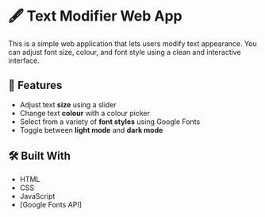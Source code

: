 
# 🖋️ Text Modifier Web App

This is a simple web application that lets users modify text appearance. You can adjust font size, colour, and font style using a clean and interactive interface.

## 🔧 Features

- Adjust text **size** using a slider
- Change text **colour** with a colour picker
- Select from a variety of **font styles** using Google Fonts
- Toggle between **light mode** and **dark mode**

## 🛠️ Built With

- HTML
- CSS
- JavaScript
- [Google Fonts API]
